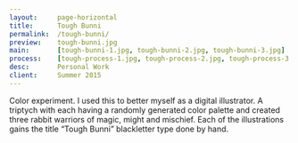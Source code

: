 ```yaml
---
layout:     page-horizontal
title:      Tough Bunni
permalink:  /tough-bunni/
preview:    tough-bunni.jpg
main:       [tough-bunni-1.jpg, tough-bunni-2.jpg, tough-bunni-3.jpg]
process:    [tough-process-1.jpg, tough-process-2.jpg, tough-process-3.jpg]
desc:       Personal Work
client:     Summer 2015
---
```


Color experiment. I used this to better myself as a digital illustrator. A triptych with each having a randomly generated color palette and created three rabbit warriors of magic, might and mischief. Each of the illustrations gains the title “Tough Bunni” blackletter type done by hand.
